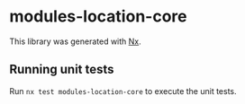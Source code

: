 # modules-location-core

This library was generated with [Nx](https://nx.dev).

## Running unit tests

Run `nx test modules-location-core` to execute the unit tests.
